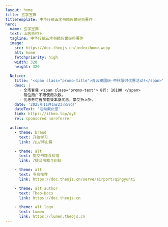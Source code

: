 ```yaml
---
layout: home
title: 玄学宝典
titleTemplate: 中华传统五术书籍传世经典著作
hero:
  name: 玄学宝典
  text: 山医命相卜
  tagline: 中华传统五术书籍传世经典著作
  image:
    src: https://doc.theojs.cn/index/home.webp
    alt: home
    fetchpriority: high
    width: 320
    height: 320

  Notice:
    title: '<span class="promo-title">青云梯国庆·中秋限时优惠活动!</span>'
    desc: |
      · 全场套餐 <span class="promo-text"> 8折: 10180 </span>
      · 每位用户不限使用次数。
      · 优惠券可叠加套餐本身优惠，享受折上折。
    date: '2025年11月1日23点59分'
    dateText: '活动截止至'
    link: https://itheo.top/qyt
    rel: sponsored noreferrer

  actions:
    - theme: brand
      text: 开始学习
      link: /山/博山篇

    - theme: alt
      text: 提交书籍与纠错
      link: /提交书籍与纠错

    - theme: alt
      text: 专线推荐
      link: https://doc.theojs.cn/serve/airport/qingyunti

    - theme: alt author
      text: Theo-Docs
      link: https://doc.theojs.cn

    - theme: alt logo
      text: Lumen
      link: https://lumen.theojs.cn
---
```


<Home />
